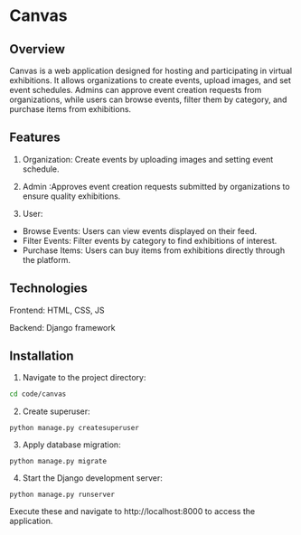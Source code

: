 
# Canvas
## Overview
Canvas is a web application designed for hosting and participating in virtual exhibitions. It allows organizations to create events, upload images, and set event schedules. Admins can approve event creation requests from organizations, while users can browse events, filter them by category, and purchase items from exhibitions.


## Features

1. Organization: Create events by uploading images and setting event schedule.

2. Admin :Approves event creation requests submitted by organizations to ensure quality exhibitions.

3. User:
- Browse Events: Users can view events displayed on their feed.
- Filter Events: Filter events by category to find exhibitions of interest.
- Purchase Items: Users can buy items from exhibitions directly through the platform.




## Technologies

Frontend: HTML, CSS, JS

Backend:  Django framework 
## Installation

1. Navigate to the project directory:
```bash
cd code/canvas
```
2. Create superuser:
```
python manage.py createsuperuser
```

3. Apply database migration:
```
python manage.py migrate
```

4. Start the Django development server:
```
python manage.py runserver
```
Execute these and  navigate to http://localhost:8000 to access the application.
